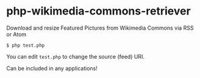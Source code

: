 php-wikimedia-commons-retriever
===============================

Download and resize Featured Pictures from Wikimedia Commons via RSS or Atom


```
$ php test.php
```

You can edit `test.php` to change the source (feed) URI.

Can be included in any applications!
